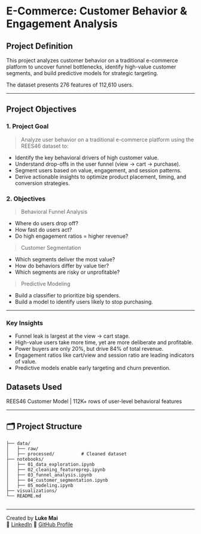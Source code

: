 # E-Commerce: Customer Behavior & Engagement Analysis

## Project Definition

This project analyzes customer behavior on a traditional e-commerce platform to uncover funnel bottlenecks, identify high-value customer segments, and build predictive models for strategic targeting.

The dataset presents 276 features of 112,610 users.

---

## Project Objectives

### 1. Project Goal
> Analyze user behavior on a traditional e-commerce platform using the REES46 dataset to:
- Identify the key behavioral drivers of high customer value.
- Understand drop-offs in the user funnel (view → cart → purchase).
- Segment users based on value, engagement, and session patterns.
- Derive actionable insights to optimize product placement, timing, and conversion strategies.

### 2. Objectives
> Behavioral Funnel Analysis
- Where do users drop off?
- How fast do users act?
- Do high engagement ratios = higher revenue?

> Customer Segmentation
- Which segments deliver the most value?
- How do behaviors differ by value tier?
- Which segments are risky or unprofitable?

> Predictive Modeling
- Build a classifier to prioritize big spenders.
- Build a model to identify users likely to stop purchasing.

---

### Key Insights
- Funnel leak is largest at the view → cart stage.
- High-value users take more time, yet are more deliberate and profitable.
- Power buyers are only 20%, but drive 84% of total revenue.
- Engagement ratios like cart/view and session ratio are leading indicators of value.
- Predictive models enable early targeting and churn prevention.


## Datasets Used

REES46 Customer Model | 112K+ rows of user-level behavioral features 

---


## 🗂️ Project Structure
```E-Commerce: Customer Behavior & Engagement Analysis/
├── data/
│   ├── raw/               
│   ├── processed/          # Cleaned dataset
├── notebooks/
│   ├── 01_data_exploration.ipynb      
│   ├── 02_cleaning_featureprep.ipynb  
│   ├── 03_funnel_analysis.ipynb        
│   ├── 04_customer_segmentation.ipynb 
│   ├── 05_modeling.ipynb
├── visualizations/ 
└── README.md


```

---

Created by **Luke Mai**  
🔗 [LinkedIn](https://www.linkedin.com/in/lukemai)
📂 [GitHub Profile](https://github.com/mrluke269)

